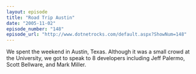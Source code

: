 ```yaml
---
layout: episode
title: "Road Trip Austin"
date: "2005-11-02"
episode_number: "148"
episode_url: "http://www.dotnetrocks.com/default.aspx?ShowNum=148"
---
```


We spent the weekend in Austin, Texas. Although it was a small crowd at the University, we got to speak to 8 developers including Jeff Palermo, Scott Bellware, and Mark Miller.
